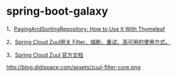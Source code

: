 # spring-boot-galaxy

1、[PagingAndSortingRepository: How to Use It With Thymeleaf](https://dzone.com/articles/pagingandsortingrepository-how-to-use-with-thymele)

2、[Spring Cloud Zuul网关 Filter、熔断、重试、高可用的使用方式。](https://www.cnblogs.com/ityouknow/p/8391593.html)

3、[Spring Cloud Zuul 官方文档](http://cloud.spring.io/spring-cloud-static/Finchley.SR1/single/spring-cloud.html#netflix-zuul-starter)

http://blog.didispace.com/assets/zuul-filter-core.png